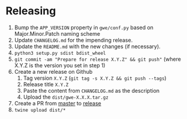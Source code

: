 # Releasing

1. Bump the `APP_VERSION` property in `gwe/conf.py` based on Major.Minor.Patch naming scheme
2. Update `CHANGELOG.md` for the impending release.
3. Update the `README.md` with the new changes (if necessary).
4. `python3 setup.py sdist bdist_wheel` 
5. `git commit -am "Prepare for release X.Y.Z" && git push"` (where X.Y.Z is the version you set in step 1)
6. Create a new release on Github
    1. Tag version `X.Y.Z` (`git tag -s X.Y.Z && git push --tags`)
    2. Release title `X.Y.Z`
    3. Paste the content from `CHANGELOG.md` as the description
    4. Upload the `dist/gwe-X.X.X.tar.gz`
7. Create a PR from [master](../../tree/master) to [release](../../tree/release)
8. `twine upload dist/*`
